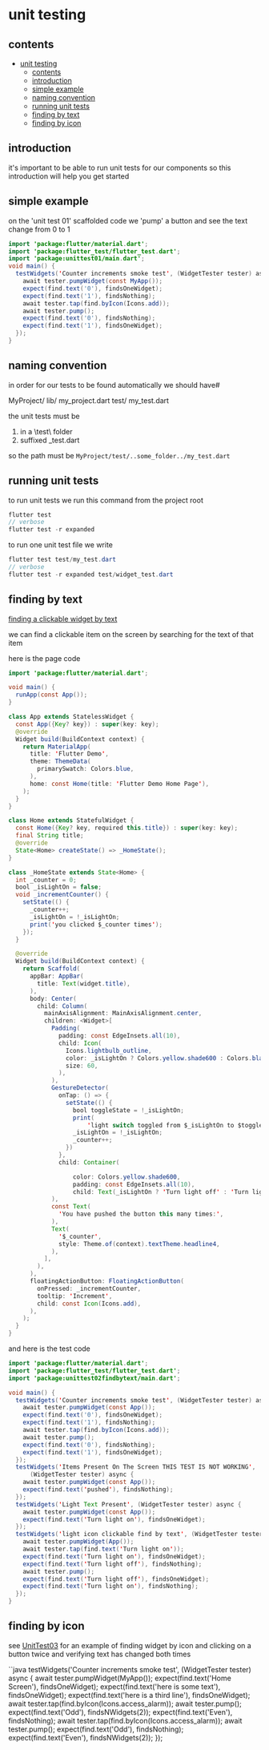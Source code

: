 # unit testing

## contents 

- [unit testing](#unit-testing)
  - [contents](#contents)
  - [introduction](#introduction)
  - [simple example](#simple-example)
  - [naming convention](#naming-convention)
  - [running unit tests](#running-unit-tests)
  - [finding by text](#finding-by-text)
  - [finding by icon](#finding-by-icon)

## introduction

it's important to be able to run unit tests for our components so this introduction will help you get started

## simple example

on the 'unit test 01' scaffolded code we 'pump' a button and see the text change from 0 to 1

```java
import 'package:flutter/material.dart';
import 'package:flutter_test/flutter_test.dart';
import 'package:unittest01/main.dart';
void main() {
  testWidgets('Counter increments smoke test', (WidgetTester tester) async {
    await tester.pumpWidget(const MyApp());
    expect(find.text('0'), findsOneWidget);
    expect(find.text('1'), findsNothing);
    await tester.tap(find.byIcon(Icons.add));
    await tester.pump();
    expect(find.text('0'), findsNothing);
    expect(find.text('1'), findsOneWidget);
  });
}
```

## naming convention

in order for our tests to be found automatically we should have#

MyProject/
  lib/
    my_project.dart
  test/
    my_test.dart

the unit tests must be

1)  in a \test\ folder
2)  suffixed _test.dart 

so the path must be `MyProject/test/..some_folder../my_test.dart`

## running unit tests

to run unit tests we run this command from the project root 

```java
flutter test
// verbose
flutter test -r expanded 
```

to run one unit test file we write

```java
flutter test test/my_test.dart
// verbose
flutter test -r expanded test/widget_test.dart
```


## finding by text

[finding a clickable widget by text](projects/../../projects/UnitTest02FindByText/)

we can find a clickable item on the screen by searching for the text of that item

here is the page code

```java
import 'package:flutter/material.dart';

void main() {
  runApp(const App());
}

class App extends StatelessWidget {
  const App({Key? key}) : super(key: key);
  @override
  Widget build(BuildContext context) {
    return MaterialApp(
      title: 'Flutter Demo',
      theme: ThemeData(
        primarySwatch: Colors.blue,
      ),
      home: const Home(title: 'Flutter Demo Home Page'),
    );
  }
}

class Home extends StatefulWidget {
  const Home({Key? key, required this.title}) : super(key: key);
  final String title;
  @override
  State<Home> createState() => _HomeState();
}

class _HomeState extends State<Home> {
  int _counter = 0;
  bool _isLightOn = false;
  void _incrementCounter() {
    setState(() {
      _counter++;
      _isLightOn = !_isLightOn;
      print('you clicked $_counter times');
    });
  }

  @override
  Widget build(BuildContext context) {
    return Scaffold(
      appBar: AppBar(
        title: Text(widget.title),
      ),
      body: Center(
        child: Column(
          mainAxisAlignment: MainAxisAlignment.center,
          children: <Widget>[
            Padding(
              padding: const EdgeInsets.all(10),
              child: Icon(
                Icons.lightbulb_outline,
                color: _isLightOn ? Colors.yellow.shade600 : Colors.black,
                size: 60,
              ),
            ),
            GestureDetector(
              onTap: () => {
                setState(() {
                  bool toggleState = !_isLightOn;
                  print(
                      'light switch toggled from $_isLightOn to $toggleState ');
                  _isLightOn = !_isLightOn;
                  _counter++;
                })
              },
              child: Container(

                  color: Colors.yellow.shade600,
                  padding: const EdgeInsets.all(10),
                  child: Text(_isLightOn ? 'Turn light off' : 'Turn light on')),
            ),
            const Text(
              'You have pushed the button this many times:',
            ),
            Text(
              '$_counter',
              style: Theme.of(context).textTheme.headline4,
            ),
          ],
        ),
      ),
      floatingActionButton: FloatingActionButton(
        onPressed: _incrementCounter,
        tooltip: 'Increment',
        child: const Icon(Icons.add),
      ),
    );
  }
}
```

and here is the test code

```java
import 'package:flutter/material.dart';
import 'package:flutter_test/flutter_test.dart';
import 'package:unittest02findbytext/main.dart';

void main() {
  testWidgets('Counter increments smoke test', (WidgetTester tester) async {
    await tester.pumpWidget(const App());
    expect(find.text('0'), findsOneWidget);
    expect(find.text('1'), findsNothing);
    await tester.tap(find.byIcon(Icons.add));
    await tester.pump();
    expect(find.text('0'), findsNothing);
    expect(find.text('1'), findsOneWidget);
  });
  testWidgets('Items Present On The Screen THIS TEST IS NOT WORKING',
      (WidgetTester tester) async {
    await tester.pumpWidget(const App());
    expect(find.text('pushed'), findsNothing);
  });
  testWidgets('Light Text Present', (WidgetTester tester) async {
    await tester.pumpWidget(const App());
    expect(find.text('Turn light on'), findsOneWidget);
  });
  testWidgets('light icon clickable find by text', (WidgetTester tester) async {
    await tester.pumpWidget(App());
    await tester.tap(find.text('Turn light on'));
    expect(find.text('Turn light on'), findsOneWidget);
    expect(find.text('Turn light off'), findsNothing);
    await tester.pump();
    expect(find.text('Turn light off'), findsOneWidget);
    expect(find.text('Turn light on'), findsNothing);
  });
}
```

## finding by icon

see [UnitTest03](../projects/UnitTest03) for an example of finding widget by icon and clicking on a button twice and verifying text has changed both times

``java
testWidgets('Counter increments smoke test', (WidgetTester tester) async {
  await tester.pumpWidget(MyApp());
  expect(find.text('Home Screen'), findsOneWidget);
  expect(find.text('here is some text'), findsOneWidget);
  expect(find.text('here is a third line'), findsOneWidget);
  await tester.tap(find.byIcon(Icons.access_alarm));
  await tester.pump();
  expect(find.text('Odd'), findsNWidgets(2));
  expect(find.text('Even'), findsNothing);
  await tester.tap(find.byIcon(Icons.access_alarm));
  await tester.pump();
  expect(find.text('Odd'), findsNothing);
  expect(find.text('Even'), findsNWidgets(2));
});
```